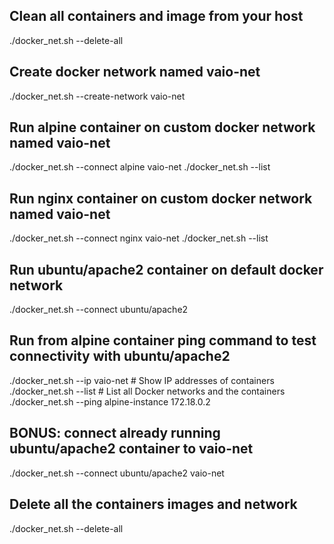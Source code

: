 ## Clean all containers and image from your host
./docker_net.sh --delete-all

## Create docker network named vaio-net
./docker_net.sh --create-network vaio-net

## Run alpine container on custom docker network named vaio-net
./docker_net.sh --connect alpine vaio-net
./docker_net.sh --list

## Run nginx container on custom docker network named vaio-net
./docker_net.sh --connect nginx vaio-net
./docker_net.sh --list

## Run ubuntu/apache2 container on default docker network
./docker_net.sh --connect ubuntu/apache2

## Run from alpine container ping command to test connectivity with ubuntu/apache2
./docker_net.sh --ip vaio-net    # Show IP addresses of containers
./docker_net.sh --list    # List all Docker networks and the containers
./docker_net.sh --ping alpine-instance 172.18.0.2

## BONUS: connect already running ubuntu/apache2 container to vaio-net
./docker_net.sh --connect ubuntu/apache2 vaio-net

## Delete all the containers images and network
./docker_net.sh --delete-all

